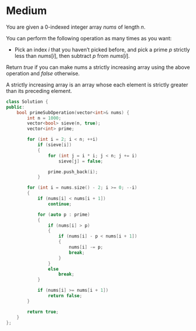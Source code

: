 # Medium

You are given a 0-indexed integer array $nums$ of length $n$.

You can perform the following operation as many times as you want:

- Pick an index $i$ that you haven’t picked before, and pick a prime $p$ strictly less than $nums[i]$, then subtract $p$ from $nums[i]$.

Return $true$ if you can make nums a strictly increasing array using the above operation and $false$ otherwise.

A strictly increasing array is an array whose each element is strictly greater than its preceding element.

```cpp
class Solution {
public:
    bool primeSubOperation(vector<int>& nums) {
        int n = 1000;
        vector<bool> sieve(n, true);
        vector<int> prime;

        for (int i = 2; i < n; ++i)
            if (sieve[i])
            {
                for (int j = i * i; j < n; j += i)
                    sieve[j] = false;

                prime.push_back(i);
            }

        for (int i = nums.size() - 2; i >= 0; --i)
        {
            if (nums[i] < nums[i + 1])
                continue;

            for (auto p : prime)
            {
                if (nums[i] > p)
                {
                    if (nums[i] - p < nums[i + 1])
                    {
                        nums[i] -= p;
                        break;
                    }
                }
                else 
                    break;
            }

            if (nums[i] >= nums[i + 1])
                return false;
        }

        return true;
    }
};
```
